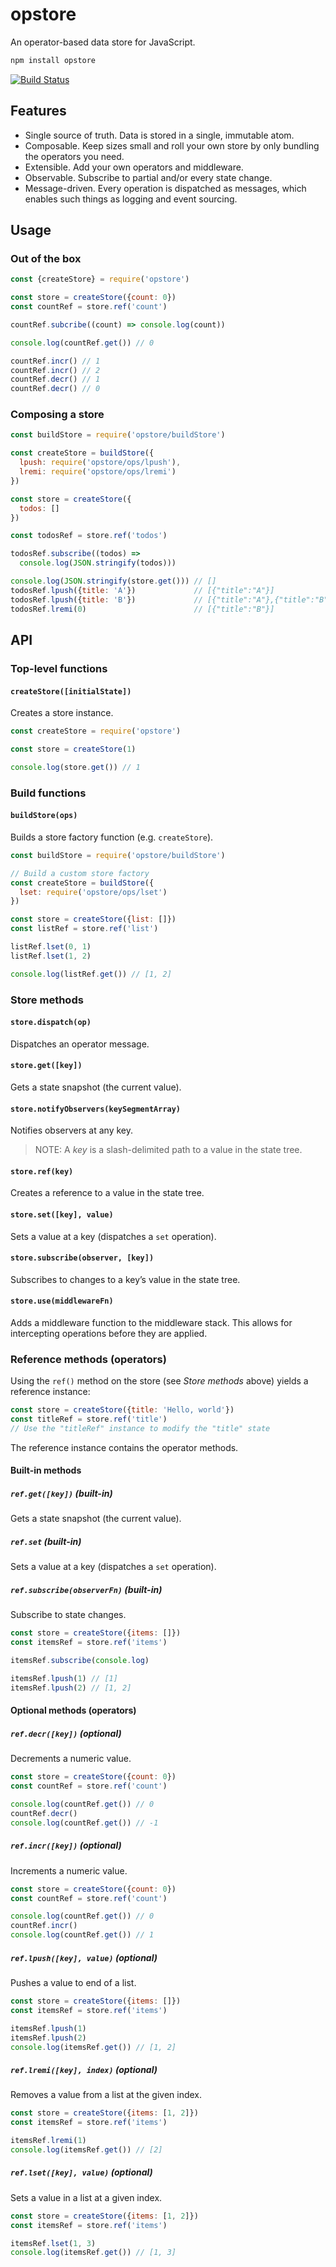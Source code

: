 # opstore

An operator-based data store for JavaScript.

```sh
npm install opstore
```

[![Build Status](https://travis-ci.org/mariuslundgard/opstore.svg?branch=master)](https://travis-ci.org/mariuslundgard/opstore)

## Features
* Single source of truth. Data is stored in a single, immutable atom.
* Composable. Keep sizes small and roll your own store by only bundling the operators you need.
* Extensible. Add your own operators and middleware.
* Observable. Subscribe to partial and/or every state change.
* Message-driven. Every operation is dispatched as messages, which enables such things as logging and event sourcing.

## Usage

### Out of the box
```js
const {createStore} = require('opstore')

const store = createStore({count: 0})
const countRef = store.ref('count')

countRef.subcribe((count) => console.log(count))

console.log(countRef.get()) // 0

countRef.incr() // 1
countRef.incr() // 2
countRef.decr() // 1
countRef.decr() // 0
```

### Composing a store
```js
const buildStore = require('opstore/buildStore')

const createStore = buildStore({
  lpush: require('opstore/ops/lpush'),
  lremi: require('opstore/ops/lremi')
})

const store = createStore({
  todos: []
})

const todosRef = store.ref('todos')

todosRef.subscribe((todos) =>
  console.log(JSON.stringify(todos)))

console.log(JSON.stringify(store.get())) // []
todosRef.lpush({title: 'A'})             // [{"title":"A"}]
todosRef.lpush({title: 'B'})             // [{"title":"A"},{"title":"B"}]
todosRef.lremi(0)                        // [{"title":"B"}]
```

## API

### Top-level functions

#### `createStore([initialState])`
Creates a store instance.

```js
const createStore = require('opstore')

const store = createStore(1)

console.log(store.get()) // 1
```

### Build functions

#### `buildStore(ops)`
Builds a store factory function (e.g. `createStore`).

```js
const buildStore = require('opstore/buildStore')

// Build a custom store factory
const createStore = buildStore({
  lset: require('opstore/ops/lset')
})

const store = createStore({list: []})
const listRef = store.ref('list')

listRef.lset(0, 1)
listRef.lset(1, 2)

console.log(listRef.get()) // [1, 2]
```

### Store methods

#### `store.dispatch(op)`
Dispatches an operator message.

#### `store.get([key])`
Gets a state snapshot (the current value).

#### `store.notifyObservers(keySegmentArray)`
Notifies observers at any key.
> NOTE: A *key* is a slash-delimited path to a value in the state tree.

#### `store.ref(key)`
Creates a reference to a value in the state tree.

#### `store.set([key], value)`
Sets a value at a key (dispatches a `set` operation).

#### `store.subscribe(observer, [key])`
Subscribes to changes to a key’s value in the state tree.

#### `store.use(middlewareFn)`
Adds a middleware function to the middleware stack. This allows for intercepting operations before they are applied.

### Reference methods (operators)

Using the `ref()` method on the store (see *Store methods* above) yields a reference instance:

```js
const store = createStore({title: 'Hello, world'})
const titleRef = store.ref('title')
// Use the "titleRef" instance to modify the "title" state
```

The reference instance contains the operator methods.

#### Built-in methods

##### `ref.get([key])` (built-in)
Gets a state snapshot (the current value).

##### `ref.set` (built-in)
Sets a value at a key (dispatches a `set` operation).

##### `ref.subscribe(observerFn)` (built-in)
Subscribe to state changes.

```js
const store = createStore({items: []})
const itemsRef = store.ref('items')

itemsRef.subscribe(console.log)

itemsRef.lpush(1) // [1]
itemsRef.lpush(2) // [1, 2]
```

#### Optional methods (operators)

##### `ref.decr([key])` (optional)
Decrements a numeric value.

```js
const store = createStore({count: 0})
const countRef = store.ref('count')

console.log(countRef.get()) // 0
countRef.decr()
console.log(countRef.get()) // -1
```

##### `ref.incr([key])` (optional)
Increments a numeric value.

```js
const store = createStore({count: 0})
const countRef = store.ref('count')

console.log(countRef.get()) // 0
countRef.incr()
console.log(countRef.get()) // 1
```

##### `ref.lpush([key], value)` (optional)
Pushes a value to end of a list.

```js
const store = createStore({items: []})
const itemsRef = store.ref('items')

itemsRef.lpush(1)
itemsRef.lpush(2)
console.log(itemsRef.get()) // [1, 2]
```

##### `ref.lremi([key], index)` (optional)
Removes a value from a list at the given index.

```js
const store = createStore({items: [1, 2]})
const itemsRef = store.ref('items')

itemsRef.lremi(1)
console.log(itemsRef.get()) // [2]
```

##### `ref.lset([key], value)` (optional)
Sets a value in a list at a given index.

```js
const store = createStore({items: [1, 2]})
const itemsRef = store.ref('items')

itemsRef.lset(1, 3)
console.log(itemsRef.get()) // [1, 3]
```
